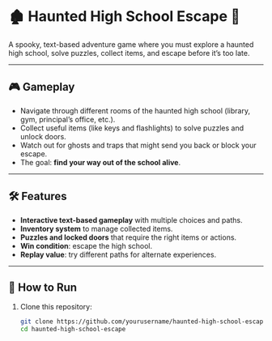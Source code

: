 # 🏚️ Haunted High School Escape 👻  

A spooky, text-based adventure game where you must explore a haunted high school, solve puzzles, collect items, and escape before it’s too late.  

---

## 🎮 Gameplay  
- Navigate through different rooms of the haunted high school (library, gym, principal’s office, etc.).  
- Collect useful items (like keys and flashlights) to solve puzzles and unlock doors.  
- Watch out for ghosts and traps that might send you back or block your escape.  
- The goal: **find your way out of the school alive**.  

---

## 🛠️ Features  
- **Interactive text-based gameplay** with multiple choices and paths.  
- **Inventory system** to manage collected items.  
- **Puzzles and locked doors** that require the right items or actions.  
- **Win condition**: escape the high school.  
- **Replay value**: try different paths for alternate experiences.  

---

## 🚀 How to Run  
1. Clone this repository:  
   ```bash
   git clone https://github.com/yourusername/haunted-high-school-escape.git
   cd haunted-high-school-escape
